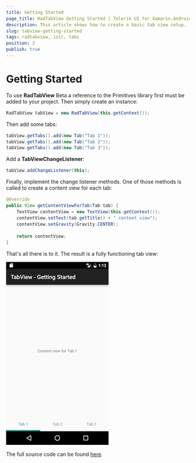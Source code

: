 ```yaml
---
title: Getting Started
page_title: RadTabView Getting Started | Telerik UI for Xamarin.Android Documentation
description: This article shows how to create a basic tab view setup.
slug: tabview-getting-started
tags: radtabview, init, tabs
position: 2
publish: true
---
```


# Getting Started

To use **RadTabView** Beta  a reference to the Primitives library first must be added to your project. Then simply create an instance:

```Java
RadTabView tabView = new RadTabView(this.getContext());
```

Then add some tabs:

```Java
tabView.getTabs().add(new Tab("Tab 1"));
tabView.getTabs().add(new Tab("Tab 2"));
tabView.getTabs().add(new Tab("Tab 3"));
```

Add a **TabViewChangeListener**:

```Java
tabView.addChangeListener(this);
```

Finally, implement the change listener methods. One of those methods is called to create a content view for each tab:

```Java
@Override
public View getContentViewForTab(Tab tab) {
    TextView contentView = new TextView(this.getContext());
    contentView.setText(tab.getTitle() + " content view");
    contentView.setGravity(Gravity.CENTER);

    return contentView;
}
```

That's all there is to it. The result is a fully functioning tab view:

![TabView-GettingStarted](images/tab-view-getting-started.png "This is how a basic tab view looks like.")

The full source code can be found <a href="https://github.com/telerik/Android-samples/blob/release/Samples-Java/Samples/src/main/java/fragments/tabview/TabViewGettingStartedFragment.java">here</a>.